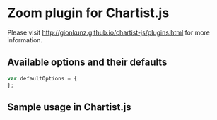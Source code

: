 # Zoom plugin for Chartist.js

Please visit http://gionkunz.github.io/chartist-js/plugins.html for more information.

## Available options and their defaults

```javascript
var defaultOptions = {
};
```

## Sample usage in Chartist.js

```javascript
```
